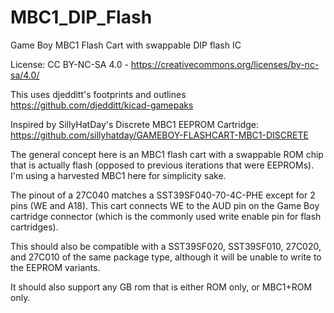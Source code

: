 # MBC1_DIP_Flash
Game Boy MBC1 Flash Cart with swappable DIP flash IC

License: CC BY-NC-SA 4.0 - https://creativecommons.org/licenses/by-nc-sa/4.0/

This uses djedditt's footprints and outlines https://github.com/djedditt/kicad-gamepaks

Inspired by SillyHatDay's Discrete MBC1 EEPROM Cartridge: https://github.com/sillyhatday/GAMEBOY-FLASHCART-MBC1-DISCRETE

The general concept here is an MBC1 flash cart with a swappable ROM chip that is actually flash (opposed to previous iterations that were EEPROMs). I'm using a harvested MBC1 here for simplicity sake.

The pinout of a 27C040 matches a SST39SF040-70-4C-PHE except for 2 pins (WE and A18). This cart connects WE to the AUD pin on the Game Boy cartridge connector (which is the commonly used write enable pin for flash cartridges).

This should also be compatible with a SST39SF020, SST39SF010, 27C020, and 27C010 of the same package type, although it will be unable to write to the EEPROM variants.

It should also support any GB rom that is either ROM only, or MBC1+ROM only.
